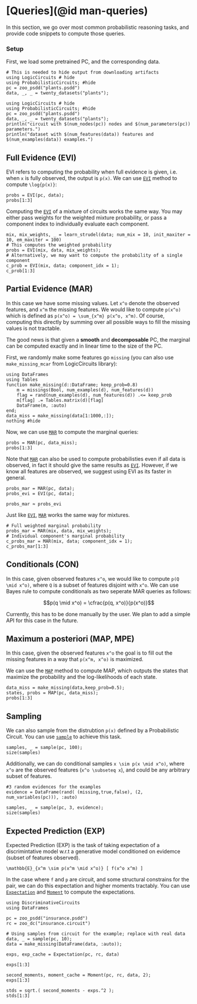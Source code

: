 # [Queries](@id man-queries)

In this section, we go over most common probabilistic reasoning tasks, and provide code snippets to compute those queries. 

### Setup
First, we load some pretrained PC, and the corresponding data.

```@setup queries
# This is needed to hide output from downloading artifacts
using LogicCircuits # hide
using ProbabilisticCircuits; #hide
pc = zoo_psdd("plants.psdd")
data, _, _ = twenty_datasets("plants");
```

```@example queries
using LogicCircuits # hide
using ProbabilisticCircuits; #hide
pc = zoo_psdd("plants.psdd")
data, _, _ = twenty_datasets("plants");
println("circuit with $(num_nodes(pc)) nodes and $(num_parameters(pc)) parameters.")
println("dataset with $(num_features(data)) features and $(num_examples(data)) examples.")
```

## Full Evidence (EVI)

EVI refers to computing the probability when full evidence is given, i.e. when ``x`` is fully observed, the output is ``p(x)``. We can use [`EVI`](@ref) method to compute ``\log{p(x)}``:

```@example queries
probs = EVI(pc, data);
probs[1:3]
```

Computing the [`EVI`](@ref) of a mixture of circuits works the same way. You may either pass weights for the weighted mixture probability, or pass a component index to individually evaluate each component.

```@example queries
mix, mix_weights, _ = learn_strudel(data; num_mix = 10, init_maxiter = 10, em_maxiter = 100)
# This computes the weighted probability
probs = EVI(mix, data, mix_weights);
# Alternatively, we may want to compute the probability of a single component
c_prob = EVI(mix, data; component_idx = 1);
c_prob[1:3]
```

## Partial Evidence (MAR)

In this case we have some missing values. Let ``x^o`` denote the observed features, and ``x^m`` the missing features. We would like to compute ``p(x^o)`` which is defined as ``p(x^o) = \sum_{x^m} p(x^o, x^m)``. Of course, computing this directly by summing over all possible ways to fill the missing values is not tractable. 

The good news is that given a **smooth** and **decomposable** PC, the marginal can be computed exactly and in linear time to the size of the PC.


First, we randomly make some features go `missing` (you can also use `make_missing_mcar` from LogicCircuits library):

```@example queries
using DataFrames
using Tables
function make_missing(d::DataFrame; keep_prob=0.8)
    m = missings(Bool, num_examples(d), num_features(d))
    flag = rand(num_examples(d), num_features(d)) .<= keep_prob
    m[flag] .= Tables.matrix(d)[flag]
    DataFrame(m, :auto)
end;
data_miss = make_missing(data[1:1000,:]);
nothing #hide
```

Now, we can use [`MAR`](@ref) to compute the marginal queries:

```@example queries
probs = MAR(pc, data_miss);
probs[1:3]
```

Note that [`MAR`](@ref) can also be used to compute probabilisties even if all data is observed, in fact it should give the same results as [`EVI`](@ref). However, if we know all features are observed, we suggest using EVI as its faster in general.

```@example queries
probs_mar = MAR(pc, data);
probs_evi = EVI(pc, data);

probs_mar ≈ probs_evi
```

Just like [`EVI`](@ref), [`MAR`](@ref) works the same way for mixtures.

```@example queries
# Full weighted marginal probability
probs_mar = MAR(mix, data, mix_weights);
# Individual component's marginal probability
c_probs_mar = MAR(mix, data; component_idx = 1);
c_probs_mar[1:3]
```

## Conditionals (CON)

In this case, given observed features ``x^o``, we would like to compute ``p(Q \mid x^o)``, where ``Q`` is a subset of features disjoint with ``x^o``. 
We can use Bayes rule to compute conditionals as two seperate MAR queries as follows:

```math
p(q \mid x^o) = \cfrac{p(q, x^o)}{p(x^o)}
```

Currently, this has to be done manually by the user. We plan to add a simple API for this case in the future.

## Maximum a posteriori (MAP, MPE)

In this case, given the observed features ``x^o`` the goal is to fill out the missing features in a way that ``p(x^m, x^o)`` is maximized.

We can use the [`MAP`](@ref) method to compute MAP, which outputs the states that maximize the probability and the log-likelihoods of each state.

```@example queries
data_miss = make_missing(data,keep_prob=0.5);
states, probs = MAP(pc, data_miss);
probs[1:3]
```

## Sampling

We can also sample from the distrubtion ``p(x)`` defined by a Probabilistic Circuit. You can use [`sample`](@ref) to achieve this task.

```@example queries
samples, _ = sample(pc, 100);
size(samples)
```

Additionally, we can do conditional samples ``x \sim p(x \mid x^o)``, where ``x^o`` are the observed features (``x^o \subseteq x``), and could be any arbitrary subset of features.

```@example queries
#3 random evidences for the examples
evidence = DataFrame(rand( (missing,true,false), (2, num_variables(pc))), :auto)

samples, _ = sample(pc, 3, evidence);
size(samples)
```

## Expected Prediction (EXP)

Expected Prediction (EXP) is the task of taking expectation of a discrimintative model w.r.t a generative model conditioned on evidemce (subset of features observed).

``\mathbb{E}_{x^m \sim p(x^m \mid x^o)} [ f(x^o x^m) ]``

In the case where ``f`` and ``p`` are circuit, and some structural constrains for the pair, we can do this expectation and higher moments tractably. 
You can use [`Expectation`](@ref) and [`Moment`](@ref) to compute the expectations.

```@example queries
using DiscriminativeCircuits
using DataFrames

pc = zoo_psdd("insurance.psdd")
rc = zoo_dc("insurance.circuit")

# Using samples from circuit for the example; replace with real data
data, _ = sample(pc, 10);
data = make_missing(DataFrame(data, :auto));

exps, exp_cache = Expectation(pc, rc, data)

exps[1:3]
```

```@example queries
second_moments, moment_cache = Moment(pc, rc, data, 2);
exps[1:3]
```

```@example queries
stds = sqrt.( second_moments - exps.^2 );
stds[1:3]
```
